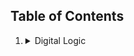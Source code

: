 ## Table of Contents 

<ol>
  <li><details>
    <summary>Digital Logic</summary>
    <ul>
      <li><a href="https://github.com/RhythmusByte/College-Notes/blob/main/Sem-5/COA/Module-1/Digital-Logic.md#positive-logic">Positive Logic</a></li>
      <li> <a href="https://github.com/RhythmusByte/College-Notes/blob/main/Sem-5/COA/Module-1/Digital-Logic.md#negative-logic">Negative Logic</a></li> 
      <li><a href="https://github.com/RhythmusByte/College-Notes/blob/main/Sem-5/COA/Module-1/Digital-Logic.md#logic-gates">Logic Gates</a></li>
    </ul>
  </details></li>
